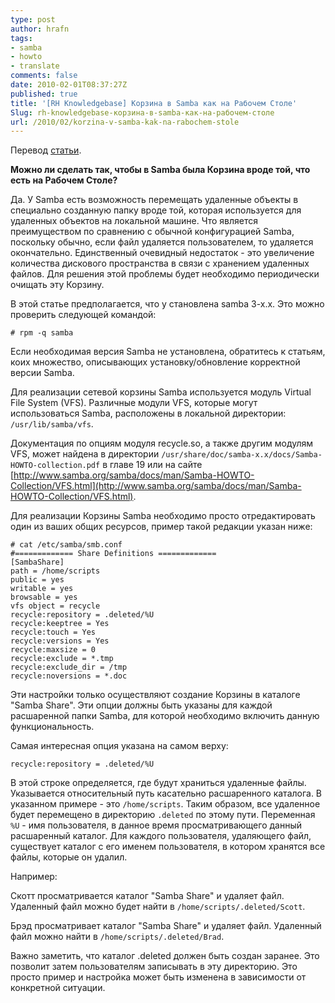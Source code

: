 ```yaml
---
type: post
author: hrafn
tags:
- samba
- howto
- translate
comments: false
date: 2010-02-01T08:37:27Z
published: true
title: '[RH Knowledgebase] Корзина в Samba как на Рабочем Столе'
Slug: rh-knowledgebase-корзина-в-samba-как-на-рабочем-столе
url: /2010/02/korzina-v-samba-kak-na-rabochem-stole
---
```


Перевод [статьи](http://kbase.redhat.com/faq/docs/DOC-4802).

**Можно ли сделать так, чтобы в Samba была Корзина вроде той, что есть на Рабочем Столе?**

Да. У Samba есть возможность перемещать удаленные объекты в специально созданную папку вроде той, которая используется для удаленных объектов на локальной машине. Что является преимуществом по сравнению с обычной конфигурацией Samba, поскольку обычно, если файл удаляется пользователем, то удаляется окончательно. Единственный очевидный недостаток - это увеличение количества дискового пространства в связи с хранением удаленных файлов. Для решения этой проблемы будет необходимо периодически очищать эту Корзину.

В этой статье предполагается, что у становлена samba 3-x.x. Это можно проверить следующей командой:

	# rpm -q samba

Если необходимая версия Samba не установлена, обратитесь к статьям, коих множество, описывающих установку/обновление корректной версии Samba.

Для реализации сетевой корзины Samba используется модуль Virtual File System (VFS). Различные модули VFS, которые могут использоваться Samba, расположены в локальной директории: `/usr/lib/samba/vfs`.

Документация по опциям модуля recycle.so, а также другим модулям VFS, может найдена в директории `/usr/share/doc/samba-x.x/docs/Samba-HOWTO-collection.pdf` в главе 19 или на сайте [http://www.samba.org/samba/docs/man/Samba-HOWTO-Collection/VFS.html](http://www.samba.org/samba/docs/man/Samba-HOWTO-Collection/VFS.html).

Для реализации Корзины Samba необходимо просто отредактировать один из ваших общих ресурсов, пример такой редакции указан ниже:

	# cat /etc/samba/smb.conf
	#============= Share Definitions =============
	[SambaShare]
	path = /home/scripts
	public = yes
	writable = yes
	browsable = yes
	vfs object = recycle
	recycle:repository = .deleted/%U
	recycle:keeptree = Yes
	recycle:touch = Yes
	recycle:versions = Yes
	recycle:maxsize = 0
	recycle:exclude = *.tmp
	recycle:exclude_dir = /tmp
	recycle:noversions = *.doc

Эти настройки только осуществляют создание Корзины в каталоге "Samba Share". Эти опции должны быть указаны для каждой расшаренной папки Samba, для которой необходимо включить данную функциональность.

Самая интересная опция указана на самом верху:

	recycle:repository = .deleted/%U

В этой строке определяется, где будут храниться удаленные файлы. Указывается относительный путь касательно расшаренного каталога. В указанном примере - это `/home/scripts`. Таким образом, все удаленное будет перемещено в директорию `.deleted` по этому пути. Переменная `%U` - имя пользователя, в данное время просматривающего данный расшаренный каталог. Для каждого пользователя, удаляющего файл, существует каталог с его именем пользователя, в котором
хранятся все файлы, которые он удалил.

Например:

Скотт просматривается каталог "Samba Share" и удаляет файл. Удаленный файл можно будет найти в `/home/scripts/.deleted/Scott`.

Брэд просматривает каталог "Samba Share" и удаляет файл. Удаленный файл можно найти в `/home/scripts/.deleted/Brad`.

Важно заметить, что каталог .deleted должен быть создан заранее. Это позволит затем пользователям записывать в эту директорию. Это просто пример и настройка может быть изменена в зависимости от конкретной ситуации.

